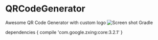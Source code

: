 # QRCodeGenerator
Awesome QR Code Generator with custom logo
![Screen shot](QRCodeGenerator/app/src/main/java/com/example/farman/screenshot/QRCode_Screen.png)
Gradle

dependencies {
    compile 'com.google.zxing:core:3.2.1'
}

